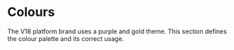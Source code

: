 # Colours

The V18 platform brand uses a purple and gold theme. This section defines the colour palette and its correct usage.
